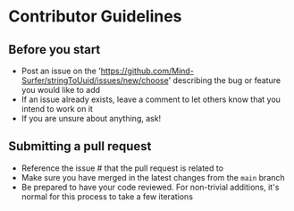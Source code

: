 # Contributor Guidelines

## Before you start

- Post an issue on the 'https://github.com/Mind-Surfer/stringToUuid/issues/new/choose' describing the bug or feature you would like to add
- If an issue already exists, leave a comment to let others know that you intend to work on it
- If you are unsure about anything, ask!

## Submitting a pull request

- Reference the issue # that the pull request is related to
- Make sure you have merged in the latest changes from the ``main`` branch
- Be prepared to have your code reviewed.
  For non-trivial additions, it's normal for this process to take a few iterations
